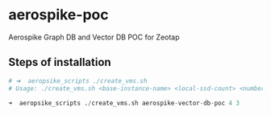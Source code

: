 # aerospike-poc
Aerospike Graph DB and Vector DB POC for Zeotap

## Steps of installation

```python
# ➜  aeropsike_scripts ./create_vms.sh
# Usage: ./create_vms.sh <base-instance-name> <local-ssd-count> <number-of-instances>

➜  aeropsike_scripts ./create_vms.sh aerospike-vector-db-poc 4 3
```
